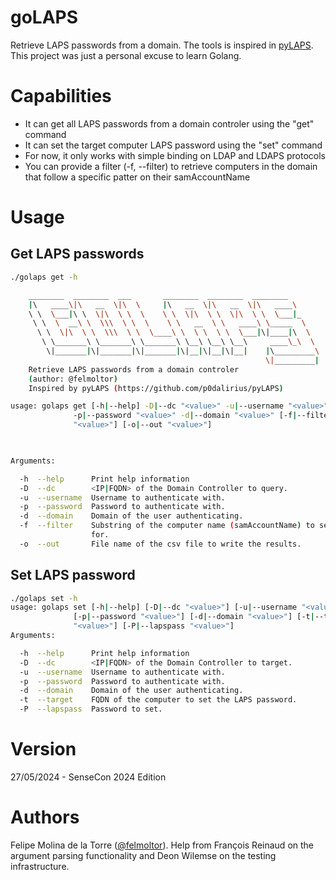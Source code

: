 # goLAPS
Retrieve LAPS passwords from a domain. 
The tools is inspired in [pyLAPS](https://github.com/p0dalirius/pyLAPS). This project was just a personal excuse to learn Golang.

# Capabilities
* It can get all LAPS passwords from a domain controler using the "get" command
* It can set the target computer LAPS password using the "set" command
* For now, it only works with simple binding on LDAP and LDAPS protocols
* You can provide a filter (-f, --filter) to retrieve computers in the domain that follow a specific patter on their samAccountName

# Usage
## Get LAPS passwords
```bash
./golaps get -h

    ________  ________  ___       ________  ________  ________      
    |\   ____\|\   __  \|\  \     |\   __  \|\   __  \|\   ____\     
    \ \  \___|\ \  \|\  \ \  \    \ \  \|\  \ \  \|\  \ \  \___|_    
     \ \  \  __\ \  \\\  \ \  \    \ \   __  \ \   ____\ \_____  \   
      \ \  \|\  \ \  \\\  \ \  \____\ \  \ \  \ \  \___|\|____|\  \  
       \ \_______\ \_______\ \_______\ \__\ \__\ \__\     ____\_\  \ 
        \|_______|\|_______|\|_______|\|__|\|__|\|__|    |\_________\
                                                         \|_________|
    Retrieve LAPS passwords from a domain controler
    (author: @felmoltor)
    Inspired by pyLAPS (https://github.com/p0dalirius/pyLAPS)            

usage: golaps get [-h|--help] -D|--dc "<value>" -u|--username "<value>"
              -p|--password "<value>" -d|--domain "<value>" [-f|--filter
              "<value>"] [-o|--out "<value>"]

              

Arguments:

  -h  --help      Print help information
  -D  --dc        <IP|FQDN> of the Domain Controller to query.
  -u  --username  Username to authenticate with.
  -p  --password  Password to authenticate with.
  -d  --domain    Domain of the user authenticating.
  -f  --filter    Substring of the computer name (samAccountName) to search
                  for.
  -o  --out       File name of the csv file to write the results.
```

## Set LAPS password
```bash
./golaps set -h
usage: golaps set [-h|--help] [-D|--dc "<value>"] [-u|--username "<value>"]
              [-p|--password "<value>"] [-d|--domain "<value>"] [-t|--target
              "<value>"] [-P|--lapspass "<value>"]
Arguments:

  -h  --help      Print help information
  -D  --dc        <IP|FQDN> of the Domain Controller to target.
  -u  --username  Username to authenticate with.
  -p  --password  Password to authenticate with.
  -d  --domain    Domain of the user authenticating.
  -t  --target    FQDN of the computer to set the LAPS password.
  -P  --lapspass  Password to set.
```

# Version
27/05/2024 - SenseCon 2024 Edition

# Authors
Felipe Molina de la Torre ([@felmoltor](https://infosec.exchange/@felmoltor)).
Help from François Reinaud on the argument parsing functionality and Deon Wilemse on the testing infrastructure.

